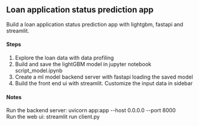 ## Loan application status prediction app
Build a loan application status prediction app with lightgbm, fastapi and streamlit.

#### Steps
1. Explore the loan data with data profiling
2. Build and save the lightGBM model in jupyter notebook script_model.ipynb
3. Create a ml model backend server with fastapi loading the saved model
4. Build the front end ui with streamlit. Customize the input data in sidebar


#### Notes
Run the backend server: uvicorn app:app --host 0.0.0.0 --port 8000\
Run the web ui: streamlit run client.py

